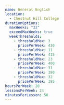```yaml
---
name: General English
location:
  - Chestnut Hill College
durationOptions:
  maxWeeks: "32"
  exceedMaxWeeks: true
  weekThresholds:
    - thresholdMax: 3
      pricePerWeek: 430
    - thresholdMax: 11
      pricePerWeek: 415
    - thresholdMax: 23
      pricePerWeek: 400
    - thresholdMax: 31
      pricePerWeek: 380
    - thresholdMax: 32
      pricePerWeek: 395
hoursPerWeek: 20
lessonsPerWeek: 24
minutesPerLesson: 50
---
```


